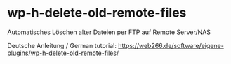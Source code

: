 # wp-h-delete-old-remote-files

Automatisches Löschen alter Dateien per FTP auf Remote Server/NAS

Deutsche Anleitung / German tutorial: https://web266.de/software/eigene-plugins/wp-h-delete-old-remote-files/
